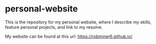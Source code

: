 # personal-website
 This is the repository for my personal website, where I describe my skills, feature personal projects, and link to my resume.

My website can be found at this url: https://robminer6.github.io/

